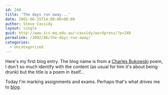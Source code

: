 ```yaml
---
id: 248
title: 'The days run away...'
date: 2002-06-25T14:00:00+00:00
author: Steve Cassidy
layout: single
guid: http://www.ics.mq.edu.au/~cassidy/wordpress/?p=248
permalink: /2002/06/the-days-run-away/
categories:
  - Uncategorized
---
```

Here's my first blog entry. The blog name is from a [Charles Bukowski](https://www.goodreads.com/work/quotes/136495-the-days-run-away-like-wild-horses-over-the-hills) poem, I don't so much identify with the content (as usual for him it's about being drunk) but the title is a poem in itself...

Today I'm marking assignments and exams. Perhaps that's what drives me to [blog](http://www.advogato.org/person/stevecassidy/diary.html?start=0).
